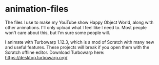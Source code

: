 # animation-files
The files I use to make my YouTube show Happy Object World, along with other animations. I'll only upload what I feel like I need to. Most people won't care about this, but I'm sure some people will.

I animate with Turbowarp 1.12.3, which is a mod of Scratch with many new and useful features. These projects will break if you open them with the Scratch offline editor. Download Turbowarp here: https://desktop.turbowarp.org/
